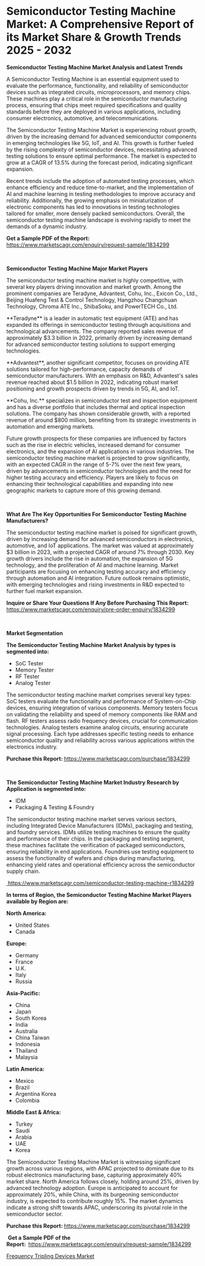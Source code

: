 <p><h1>Semiconductor Testing Machine Market: A Comprehensive Report of its Market Share & Growth Trends 2025 - 2032</h1></p><p><strong>Semiconductor Testing Machine Market Analysis and Latest Trends</strong></p>
<p><p>A Semiconductor Testing Machine is an essential equipment used to evaluate the performance, functionality, and reliability of semiconductor devices such as integrated circuits, microprocessors, and memory chips. These machines play a critical role in the semiconductor manufacturing process, ensuring that chips meet required specifications and quality standards before they are deployed in various applications, including consumer electronics, automotive, and telecommunications.</p><p>The Semiconductor Testing Machine Market is experiencing robust growth, driven by the increasing demand for advanced semiconductor components in emerging technologies like 5G, IoT, and AI. This growth is further fueled by the rising complexity of semiconductor devices, necessitating advanced testing solutions to ensure optimal performance. The market is expected to grow at a CAGR of 13.5% during the forecast period, indicating significant expansion. </p><p>Recent trends include the adoption of automated testing processes, which enhance efficiency and reduce time-to-market, and the implementation of AI and machine learning in testing methodologies to improve accuracy and reliability. Additionally, the growing emphasis on miniaturization of electronic components has led to innovations in testing technologies tailored for smaller, more densely packed semiconductors. Overall, the semiconductor testing machine landscape is evolving rapidly to meet the demands of a dynamic industry.</p></p>
<p><strong>Get a Sample PDF of the Report:&nbsp;</strong> <a href="https://www.marketscagr.com/enquiry/request-sample/1834299?utm_campaign=2097&utm_medium=2&utm_source=Github&utm_content=ia&utm_term=13022025&utm_id=semiconductor-testing-machine">https://www.marketscagr.com/enquiry/request-sample/1834299</a></p>
<p>&nbsp;</p>
<p><strong>Semiconductor Testing Machine Major Market Players</strong></p>
<p><p>The semiconductor testing machine market is highly competitive, with several key players driving innovation and market growth. Among the prominent companies are Teradyne, Advantest, Cohu, Inc., Exicon Co., Ltd., Beijing Huafeng Test & Control Technology, Hangzhou Changchuan Technology, Chroma ATE Inc., ShibaSoku, and PowerTECH Co., Ltd.</p><p>**Teradyne** is a leader in automatic test equipment (ATE) and has expanded its offerings in semiconductor testing through acquisitions and technological advancements. The company reported sales revenue of approximately $3.3 billion in 2022, primarily driven by increasing demand for advanced semiconductor testing solutions to support emerging technologies.</p><p>**Advantest**, another significant competitor, focuses on providing ATE solutions tailored for high-performance, capacity demands of semiconductor manufacturers. With an emphasis on R&D, Advantest's sales revenue reached about $1.5 billion in 2022, indicating robust market positioning and growth prospects driven by trends in 5G, AI, and IoT.</p><p>**Cohu, Inc.** specializes in semiconductor test and inspection equipment and has a diverse portfolio that includes thermal and optical inspection solutions. The company has shown considerable growth, with a reported revenue of around $800 million, benefiting from its strategic investments in automation and emerging markets.</p><p>Future growth prospects for these companies are influenced by factors such as the rise in electric vehicles, increased demand for consumer electronics, and the expansion of AI applications in various industries. The semiconductor testing machine market is projected to grow significantly, with an expected CAGR in the range of 5-7% over the next few years, driven by advancements in semiconductor technologies and the need for higher testing accuracy and efficiency. Players are likely to focus on enhancing their technological capabilities and expanding into new geographic markets to capture more of this growing demand.</p></p>
<p>&nbsp;</p>
<p><strong>What Are The Key Opportunities For Semiconductor Testing Machine Manufacturers?</strong></p>
<p><p>The semiconductor testing machine market is poised for significant growth, driven by increasing demand for advanced semiconductors in electronics, automotive, and IoT applications. The market was valued at approximately $3 billion in 2023, with a projected CAGR of around 7% through 2030. Key growth drivers include the rise in automation, the expansion of 5G technology, and the proliferation of AI and machine learning. Market participants are focusing on enhancing testing accuracy and efficiency through automation and AI integration. Future outlook remains optimistic, with emerging technologies and rising investments in R&D expected to further fuel market expansion.</p></p>
<p><strong>Inquire or Share Your Questions If Any Before Purchasing This Report:</strong> <a href="https://www.marketscagr.com/enquiry/pre-order-enquiry/1834299?utm_campaign=2097&utm_medium=2&utm_source=Github&utm_content=ia&utm_term=13022025&utm_id=semiconductor-testing-machine">https://www.marketscagr.com/enquiry/pre-order-enquiry/1834299</a></p>
<p>&nbsp;</p>
<p><strong>Market Segmentation</strong></p>
<p><strong>The Semiconductor Testing Machine Market Analysis by types is segmented into:</strong></p>
<p><ul><li>SoC Tester</li><li>Memory Tester</li><li>RF Tester</li><li>Analog Tester</li></ul></p>
<p><p>The semiconductor testing machine market comprises several key types: SoC testers evaluate the functionality and performance of System-on-Chip devices, ensuring integration of various components. Memory testers focus on validating the reliability and speed of memory components like RAM and flash. RF testers assess radio frequency devices, crucial for communication technologies. Analog testers examine analog circuits, ensuring accurate signal processing. Each type addresses specific testing needs to enhance semiconductor quality and reliability across various applications within the electronics industry.</p></p>
<p><strong>Purchase this Report:&nbsp;</strong><a href="https://www.marketscagr.com/purchase/1834299?utm_campaign=2097&utm_medium=2&utm_source=Github&utm_content=ia&utm_term=13022025&utm_id=semiconductor-testing-machine">https://www.marketscagr.com/purchase/1834299</a></p>
<p>&nbsp;</p>
<p><strong>The Semiconductor Testing Machine Market Industry Research by Application is segmented into:</strong></p>
<p><ul><li>IDM</li><li>Packaging & Testing & Foundry</li></ul></p>
<p><p>The semiconductor testing machine market serves various sectors, including Integrated Device Manufacturers (IDMs), packaging and testing, and foundry services. IDMs utilize testing machines to ensure the quality and performance of their chips. In the packaging and testing segment, these machines facilitate the verification of packaged semiconductors, ensuring reliability in end applications. Foundries use testing equipment to assess the functionality of wafers and chips during manufacturing, enhancing yield rates and operational efficiency across the semiconductor supply chain.</p></p>
<p><a href="https://www.marketscagr.com/semiconductor-testing-machine-r1834299?utm_campaign=2097&utm_medium=2&utm_source=Github&utm_content=ia&utm_term=13022025&utm_id=semiconductor-testing-machine">&nbsp;https://www.marketscagr.com/semiconductor-testing-machine-r1834299</a></p>
<p><strong>In terms of Region, the Semiconductor Testing Machine Market Players available by Region are:</strong></p>
<p>
    <p> <strong> North America: </strong>
        <ul>
            <li>United States</li>
            <li>Canada</li>
        </ul>
        </p> 
    <p> <strong> Europe: </strong>
        <ul>
            <li>Germany</li>
            <li>France</li>
            <li>U.K.</li>
            <li>Italy</li>
            <li>Russia</li>
        </ul>
        </p> 
    <p> <strong> Asia-Pacific: </strong>
        <ul>
            <li>China</li>
            <li>Japan</li>
            <li>South Korea</li>
            <li>India</li>
            <li>Australia</li>
            <li>China Taiwan</li>
            <li>Indonesia</li>
            <li>Thailand</li>
            <li>Malaysia</li>
        </ul>
        </p> 
    <p> <strong> Latin America: </strong>
        <ul>
            <li>Mexico</li>
            <li>Brazil</li>
            <li>Argentina Korea</li>
            <li>Colombia</li>
        </ul>
        </p> 
    <p> <strong> Middle East & Africa: </strong>
        <ul>
            <li>Turkey</li>
            <li>Saudi</li>
            <li>Arabia</li>
            <li>UAE</li>
            <li>Korea</li>
        </ul>
    </p>
    </p>
<p><p>The Semiconductor Testing Machine Market is witnessing significant growth across various regions, with APAC projected to dominate due to its robust electronics manufacturing base, capturing approximately 40% market share. North America follows closely, holding around 25%, driven by advanced technology adoption. Europe is anticipated to account for approximately 20%, while China, with its burgeoning semiconductor industry, is expected to contribute roughly 15%. The market dynamics indicate a strong shift towards APAC, underscoring its pivotal role in the semiconductor sector.</p></p>
<p><strong>Purchase this Report: </strong><a href="https://www.marketscagr.com/purchase/1834299?utm_campaign=2097&utm_medium=2&utm_source=Github&utm_content=ia&utm_term=13022025&utm_id=semiconductor-testing-machine">https://www.marketscagr.com/purchase/1834299</a></p>
<p>&nbsp;<strong>Get a Sample PDF of the Report:&nbsp;&nbsp;</strong><a href="https://www.marketscagr.com/enquiry/request-sample/1834299?utm_campaign=2097&utm_medium=2&utm_source=Github&utm_content=ia&utm_term=13022025&utm_id=semiconductor-testing-machine">https://www.marketscagr.com/enquiry/request-sample/1834299</a></p>
<p><strong></strong></p>
<p><p><a href="https://github.com/FlorianWolf90/Market-Research-Report-List-1/blob/main/frequency-tripling-devices-market.md?utm_campaign=2097&utm_medium=2&utm_source=Github&utm_content=ia&utm_term=13022025&utm_id=semiconductor-testing-machine">Frequency Tripling Devices Market</a></p></p>